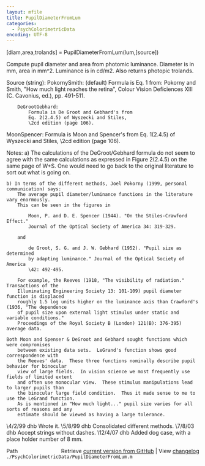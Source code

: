 ```yaml
---
layout: mfile
title: PupilDiameterFromLum
categories:
  - PsychColorimetricData
encoding: UTF-8
---
```


 [diam,area,trolands] = PupilDiameterFromLum(lum,[source])

 Compute pupil diameter and area from photomic luminance.
 Diameter is in mm, area in mm^2.
 Luminance is in cd/m2.
 Also returns photopic trolands.

 Source (string):
   PokornySmith: (default)
            Formula is Eq. 1 from: Pokorny and Smith, "How much light
            reaches the retina", Colour Vision Deficiences XIII (C.
            Cavonius, ed.), pp. 491-511.

        DeGrootGebhard:
            Formula is De Groot and Gebhard's from
            Eq. 2(2.4.5) of Wyszecki and Stiles,
            \2cd edition (page 106).

   MoonSpencer:
        Formula is Moon and Spencer's from
        Eq. 1(2.4.5) of Wyszecki and Stiles,
        \2cd edition (page 106).

 Notes:
    a) The calculations of the DeGroot/Gebhard formula do not seem to agree with the
        same calculations as expressed in Figure 2(2.4.5) on the same page of W+S.  One would
        need to go back to the original literature to sort out what is going on.

    b) In terms of the different methods, Joel Pokorny (1999, personal communication) says:
        The average pupil diameter/luminance functions in the literature vary enormously.
        This can be seen in the figures in

            Moon, P. and D. E. Spencer (1944). "On the Stiles-Crawford Effect."
            Journal of the Optical Society of America 34: 319-329.

        and

            de Groot, S. G. and J. W. Gebhard (1952). "Pupil size as determined
            by adapting luminance." Journal of the Optical Society of America
            \42: 492-495.

        For example, the Reeves (1918, "The visibility of radiation." Transactions of the
        Illuminating Engineering Society 13: 101-109) pupil diameter function is displaced
        roughly 1.5 log units higher on the luminance axis than Crawford's (1936, "The dependence
        of pupil size upon external light stimulus under static and variable conditions."
        Proceedings of the Royal Society B (London) 121(B): 376-395) average data.

    Both Moon and Spenser & DeGroot and Gebhard sought functions which were compromises
        between existing data sets.  LeGrand's function shows good correspondence with
        the Reeves' data.  These three functions nominally describe pupil behavior for binocular
        view of large fields.  In vision science we most frequently use fields of limited extent
        and often use monocular view.  These stimulus manipulations lead to larger pupils than
        the binocular large field condition.  Thus it made sense to me to use the LeGrand function.
        As is mentioned in "How much light..." pupil size varies for all sorts of reasons and any
        estimate should be viewed as having a large tolerance.

 \4/2/99  dhb  Wrote it.
 \5/8/99  dhb  Consolidated different methods.
 \7/8/03  dhb  Accept strings without dashes.
 \12/4/07 dhb  Added dog case, with a place holder number of 8 mm.


<div class="code_header" style="text-align:right;">
  <span style="float:left;">Path&nbsp;&nbsp;</span> <span class="counter">Retrieve <a href=
  "https://raw.github.com/Psychtoolbox-3/Psychtoolbox-3/beta/./PsychColorimetricData/PupilDiameterFromLum.m">current version from GitHub</a> | View <a href=
  "https://github.com/Psychtoolbox-3/Psychtoolbox-3/commits/beta/./PsychColorimetricData/PupilDiameterFromLum.m">changelog</a></span>
</div>
<div class="code">
  <code>./PsychColorimetricData/PupilDiameterFromLum.m</code>
</div>
